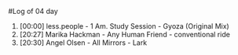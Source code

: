 #Log of 04 day

1. [00:00] less.people - 1 Am. Study Session - Gyoza (Original Mix)
1. [20:27] Marika Hackman - Any Human Friend - conventional ride
1. [20:30] Angel Olsen - All Mirrors - Lark
